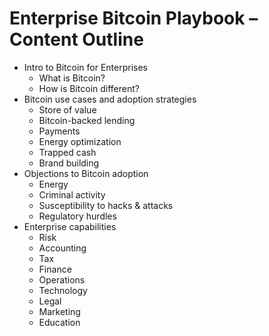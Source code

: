 # Enterprise Bitcoin Playbook – Content Outline

* Intro to Bitcoin for Enterprises
    * What is Bitcoin? 
    * How is Bitcoin different?
* Bitcoin use cases and adoption strategies
    * Store of value
    * Bitcoin-backed lending
    * Payments
    * Energy optimization
    * Trapped cash
    * Brand building
* Objections to Bitcoin adoption
    * Energy
    * Criminal activity
    * Susceptibility to hacks & attacks
    * Regulatory hurdles
*  Enterprise capabilities
    * Risk
    * Accounting
    * Tax
    * Finance
    * Operations
    * Technology
    * Legal
    * Marketing
    * Education
